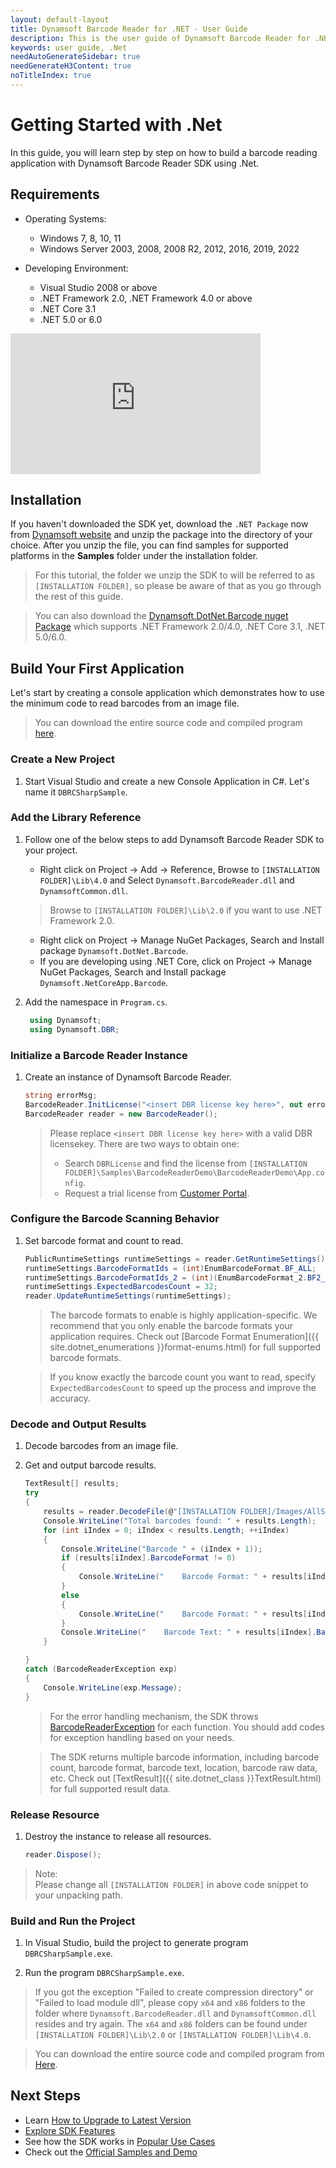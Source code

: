 ```yaml
---
layout: default-layout
title: Dynamsoft Barcode Reader for .NET - User Guide
description: This is the user guide of Dynamsoft Barcode Reader for .NET SDK.
keywords: user guide, .Net
needAutoGenerateSidebar: true
needGenerateH3Content: true
noTitleIndex: true
---
```


# Getting Started with .Net
In this guide, you will learn step by step on how to build a barcode reading application with Dynamsoft Barcode Reader SDK using .Net.

## Requirements

- Operating Systems:
    - Windows 7, 8, 10, 11
    - Windows Server 2003, 2008, 2008 R2, 2012, 2016, 2019, 2022

- Developing Environment:
   - Visual Studio 2008 or above
   - .NET Framework 2.0, .NET Framework 4.0 or above
   - .NET Core 3.1
   - .NET 5.0 or 6.0

<iframe width="400" height="225" src="https://www.youtube.com/embed/QjrP9EC6IlA" title="How to Use Dynamsoft Barcode Reader .NET SDK | Dynamsoft Tutorial" frameborder="0" allow="accelerometer; autoplay; clipboard-write; encrypted-media; gyroscope; picture-in-picture" allowfullscreen></iframe>


## Installation
If you haven't downloaded the SDK yet, download the `.NET Package` now from <a href="https://www.dynamsoft.com/barcode-reader/downloads/?utm_source=docs" target="_blank">Dynamsoft website</a> and unzip the package into the directory of your choice. After you unzip the file, you can find samples for supported platforms in the **Samples** folder under the installation folder.

>For this tutorial, the folder we unzip the SDK to will be referred to as `[INSTALLATION FOLDER]`, so please be aware of that as you go through the rest of this guide.

> You can also download the [Dynamsoft.DotNet.Barcode nuget Package](https://www.nuget.org/packages/Dynamsoft.DotNet.Barcode/) which supports .NET Framework 2.0/4.0, .NET Core 3.1, .NET 5.0/6.0.

## Build Your First Application
Let's start by creating a console application which demonstrates how to use the minimum code to read barcodes from an image file.  
>You can download the entire source code and compiled program [here](https://download2.dynamsoft.com/samples/dbr/user-guide/dbr-csharp-sample.zip).

### Create a New Project 

1. Start Visual Studio and create a new Console Application in C#. Let's name it `DBRCSharpSample`.

### Add the Library Reference
1. Follow one of the below steps to add Dynamsoft Barcode Reader SDK to your project.
   - Right click on Project -> Add -> Reference, Browse to `[INSTALLATION FOLDER]\Lib\4.0` and Select `Dynamsoft.BarcodeReader.dll` and `DynamsoftCommon.dll`.
   >Browse to `[INSTALLATION FOLDER]\Lib\2.0` if you want to use .NET Framework 2.0.
   - Right click on Project -> Manage NuGet Packages, Search and Install package `Dynamsoft.DotNet.Barcode`.
   - If you are developing using .NET Core, click on Project -> Manage NuGet Packages, Search and Install package `Dynamsoft.NetCoreApp.Barcode`.

2. Add the namespace in `Program.cs`.
   ```csharp
    using Dynamsoft;
    using Dynamsoft.DBR;
   ```

### Initialize a Barcode Reader Instance
1. Create an instance of Dynamsoft Barcode Reader.

    ```csharp
    string errorMsg;
    BarcodeReader.InitLicense("<insert DBR license key here>", out errorMsg);
    BarcodeReader reader = new BarcodeReader();
    ```
    
    >Please replace `<insert DBR license key here>` with a valid DBR licensekey. There are two ways to obtain one:
    >- Search `DBRLicense` and find the license from `[INSTALLATION FOLDER]\Samples\BarcodeReaderDemo\BarcodeReaderDemo\App.config`.
    >- Request a trial license from <a href="https://www.dynamsoft.com/customer/license/trialLicense?utm_source=guide&product=dbr&package=desktop" target="_blank">Customer Portal</a>. 

### Configure the Barcode Scanning Behavior
1. Set barcode format and count to read.

    ```csharp
    PublicRuntimeSettings runtimeSettings = reader.GetRuntimeSettings();
    runtimeSettings.BarcodeFormatIds = (int)EnumBarcodeFormat.BF_ALL;
    runtimeSettings.BarcodeFormatIds_2 = (int)(EnumBarcodeFormat_2.BF2_POSTALCODE | EnumBarcodeFormat_2.BF2_DOTCODE);
    runtimeSettings.ExpectedBarcodesCount = 32;
    reader.UpdateRuntimeSettings(runtimeSettings);
    ```

    >The barcode formats to enable is highly application-specific. We recommend that you only enable the barcode formats your application requires. Check out [Barcode Format Enumeration]({{ site.dotnet_enumerations }}format-enums.html) for full supported barcode formats. 

    >If you know exactly the barcode count you want to read, specify `ExpectedBarcodesCount` to speed up the process and improve the accuracy. 

### Decode and Output Results 
1. Decode barcodes from an image file.
2. Get and output barcode results.

    ```csharp
    TextResult[] results;
    try
    {
        results = reader.DecodeFile(@"[INSTALLATION FOLDER]/Images/AllSupportedBarcodeTypes.png", "");
        Console.WriteLine("Total barcodes found: " + results.Length);
        for (int iIndex = 0; iIndex < results.Length; ++iIndex)
        {
            Console.WriteLine("Barcode " + (iIndex + 1));
            if (results[iIndex].BarcodeFormat != 0)
            {
                Console.WriteLine("    Barcode Format: " + results[iIndex].BarcodeFormatString);
            }
            else
            {
                Console.WriteLine("    Barcode Format: " + results[iIndex].BarcodeFormatString_2);
            }
            Console.WriteLine("    Barcode Text: " + results[iIndex].BarcodeText);
        }
 
    }
    catch (BarcodeReaderException exp)
    {
        Console.WriteLine(exp.Message);
    }
    ```

    >For the error handling mechanism, the SDK throws [BarcodeReaderException]({{site.dotnet_class}}BarcodeReaderException.html) for each function. You should add codes for exception handling based on your needs. 

    >The SDK returns multiple barcode information, including barcode count, barcode format, barcode text, location, barcode raw data, etc. Check out [TextResult]({{ site.dotnet_class }}TextResult.html) for full supported result data.

### Release Resource

1. Destroy the instance to release all resources.

    ```csharp
    reader.Dispose();
    ```

>Note:  
Please change all `[INSTALLATION FOLDER]` in above code snippet to your unpacking path.


### Build and Run the Project

1. In Visual Studio, build the project to generate program `DBRCSharpSample.exe`.

2. Run the program `DBRCSharpSample.exe`.

 >If you got the exception "Failed to create compression directory" or "Failed to load module dll", please copy `x64` and `x86` folders to the folder where `Dynamsoft.BarcodeReader.dll` and `DynamsoftCommon.dll` resides and try again. The `x64` and `x86` folders can be found under `[INSTALLATION FOLDER]\Lib\2.0` or `[INSTALLATION FOLDER]\Lib\4.0`.


>You can download the entire source code and compiled program from [Here](https://download2.dynamsoft.com/samples/dbr/user-guide/dbr-csharp-sample.zip).

## Next Steps

- Learn [How to Upgrade to Latest Version](upgrade-instruction.md)
- [Explore SDK Features](user-guide/explore-features/index.md)
- See how the SDK works in [Popular Use Cases](user-guide/use-cases/index.md)
- Check out the [Official Samples and Demo](samples/index.md)

